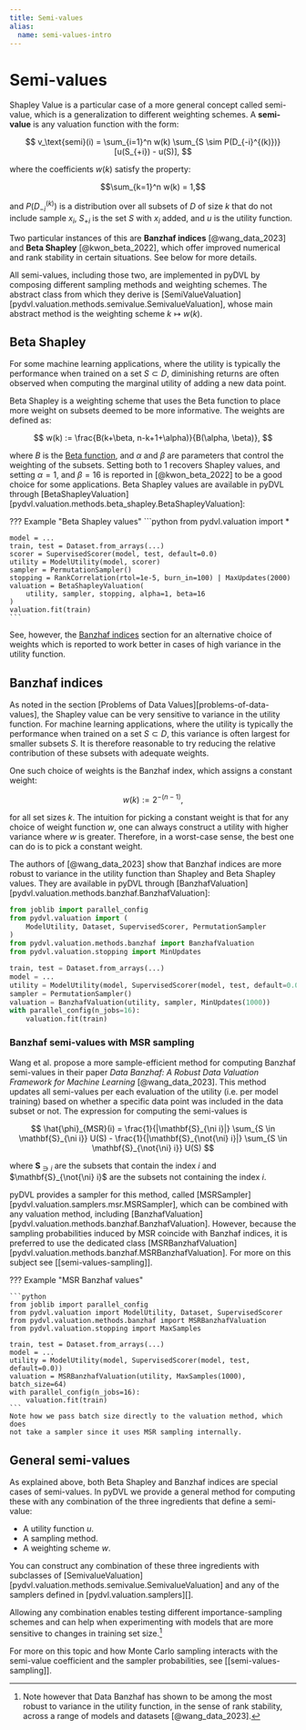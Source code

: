 ```yaml
---
title: Semi-values
alias:
  name: semi-values-intro
---
```


# Semi-values

Shapley Value is a particular case of a more general concept called semi-value,
which is a generalization to different weighting schemes. A **semi-value** is
any valuation function with the form:

$$
v_\text{semi}(i) = \sum_{i=1}^n w(k)
\sum_{S \sim P(D_{-i}^{(k)})} [u(S_{+i}) - u(S)],
$$

where the coefficients $w(k)$ satisfy the property:

$$\sum_{k=1}^n w(k) = 1,$$

and $P(D_{-i}^{(k)})$ is a distribution over all subsets of $D$ of size $k$ that
do not include sample $x_i$, $S_{+i}$ is the set $S$ with $x_i$ added, and $u$
is the utility function.

Two particular instances of this are **Banzhaf indices** [@wang_data_2023] and
**Beta Shapley** [@kwon_beta_2022], which offer improved numerical and rank
stability in certain situations. See below for more details.

All semi-values, including those two, are implemented in pyDVL by composing
different sampling methods and weighting schemes. The abstract class from which
they derive is
[SemiValueValuation][pydvl.valuation.methods.semivalue.SemivalueValuation],
whose main abstract method is the  weighting scheme $k \mapsto w(k)$.


## Beta Shapley

For some machine learning applications, where the utility is typically the
performance when trained on a set $S \subset D$, diminishing returns are often
observed when computing the marginal utility of adding a new data point.

Beta Shapley is a weighting scheme that uses the Beta function to place more
weight on subsets deemed to be more informative. The weights are defined as:

$$
w(k) := \frac{B(k+\beta, n-k+1+\alpha)}{B(\alpha, \beta)},
$$

where $B$ is the [Beta function](https://en.wikipedia.org/wiki/Beta_function),
and $\alpha$ and $\beta$ are parameters that control the weighting of the
subsets. Setting both to 1 recovers Shapley values, and setting $\alpha = 1$,
and $\beta = 16$ is reported in [@kwon_beta_2022] to be a good choice for some
applications. Beta Shapley values are available in pyDVL through
[BetaShapleyValuation][pydvl.valuation.methods.beta_shapley.BetaShapleyValuation]:

??? Example "Beta Shapley values"
    ```python
    from pydvl.valuation import *
    
    model = ...
    train, test = Dataset.from_arrays(...)
    scorer = SupervisedScorer(model, test, default=0.0)
    utility = ModelUtility(model, scorer)
    sampler = PermutationSampler()
    stopping = RankCorrelation(rtol=1e-5, burn_in=100) | MaxUpdates(2000)
    valuation = BetaShapleyValuation(
        utility, sampler, stopping, alpha=1, beta=16
    )
    valuation.fit(train)
    ```

See, however, the [Banzhaf indices](#banzhaf-indices) section for an alternative
choice of weights which is reported to work better in cases of high variance in
the utility function.


## Banzhaf indices

As noted in the section [Problems of Data Values][problems-of-data-values], the
Shapley value can be very sensitive to variance in the utility function. For
machine learning applications, where the utility is typically the performance
when trained on a set $S \subset D$, this variance is often largest for smaller
subsets $S$. It is therefore reasonable to try reducing the relative
contribution of these subsets with adequate weights.

One such choice of weights is the Banzhaf index, which assigns a constant weight:
 
$$
w(k) := 2^{-(n-1)},
$$

for all set sizes $k$. The intuition for picking a constant weight is that for
any choice of weight function $w$, one can always construct a utility with
higher variance where $w$ is greater. Therefore, in a worst-case sense, the best
one can do is to pick a constant weight.

The authors of [@wang_data_2023] show that Banzhaf indices are more robust to
variance in the utility function than Shapley and Beta Shapley values. They are
available in pyDVL through
[BanzhafValuation][pydvl.valuation.methods.banzhaf.BanzhafValuation]:

```python
from joblib import parallel_config
from pydvl.valuation import (
    ModelUtility, Dataset, SupervisedScorer, PermutationSampler
)
from pydvl.valuation.methods.banzhaf import BanzhafValuation
from pydvl.valuation.stopping import MinUpdates

train, test = Dataset.from_arrays(...)
model = ...
utility = ModelUtility(model, SupervisedScorer(model, test, default=0.0))
sampler = PermutationSampler()
valuation = BanzhafValuation(utility, sampler, MinUpdates(1000))
with parallel_config(n_jobs=16):
    valuation.fit(train)
```

### Banzhaf semi-values with MSR sampling

Wang et al. propose a more sample-efficient method for computing Banzhaf 
semi-values in their paper *Data Banzhaf: A Robust Data Valuation Framework 
for Machine Learning* [@wang_data_2023]. This method updates all semi-values
per each evaluation of the utility (i.e. per model training) based on whether a 
specific data point was included in the data subset or not. The expression 
for computing the semi-values is

$$
\hat{\phi}_{MSR}(i) = \frac{1}{|\mathbf{S}_{\ni i}|} \sum_{S \in 
\mathbf{S}_{\ni i}} U(S) - \frac{1}{|\mathbf{S}_{\not{\ni} i}|} 
\sum_{S \in \mathbf{S}_{\not{\ni} i}} U(S)
$$

where $\mathbf{S}_{\ni i}$ are the subsets that contain the index $i$ and 
$\mathbf{S}_{\not{\ni} i}$ are the subsets not containing the index $i$.

pyDVL provides a sampler for this method, called
[MSRSampler][pydvl.valuation.samplers.msr.MSRSampler], which can be combined
with any valuation method, including
[BanzhafValuation][pydvl.valuation.methods.banzhaf.BanzhafValuation]. However,
because the sampling probabilities induced by MSR coincide with Banzhaf indices,
it is preferred to use the dedicated class
[MSRBanzhafValuation][pydvl.valuation.methods.banzhaf.MSRBanzhafValuation]. For
more on this subject see [[semi-values-sampling]].

??? Example "MSR Banzhaf values"

    ```python
    from joblib import parallel_config
    from pydvl.valuation import ModelUtility, Dataset, SupervisedScorer
    from pydvl.valuation.methods.banzhaf import MSRBanzhafValuation
    from pydvl.valuation.stopping import MaxSamples
    
    train, test = Dataset.from_arrays(...)
    model = ...
    utility = ModelUtility(model, SupervisedScorer(model, test, default=0.0))
    valuation = MSRBanzhafValuation(utility, MaxSamples(1000), batch_size=64)
    with parallel_config(n_jobs=16):
        valuation.fit(train)
    ```
    Note how we pass batch size directly to the valuation method, which does
    not take a sampler since it uses MSR sampling internally.


## General semi-values

As explained above, both Beta Shapley and Banzhaf indices are special cases of
semi-values. In pyDVL we provide a general method for computing these with any
combination of the three ingredients that define a semi-value:

- A utility function $u$.
- A sampling method.
- A weighting scheme $w$.

You can construct any combination of these three ingredients with subclasses of
[SemivalueValuation][pydvl.valuation.methods.semivalue.SemivalueValuation] and
any of the samplers defined in [pydvl.valuation.samplers][].

Allowing any combination enables testing different importance-sampling schemes
and can help when experimenting with models that are more sensitive to changes
in training set size.[^bzf-stability]

For more on this topic and how Monte Carlo sampling interacts with the
semi-value coefficient and the sampler probabilities, see [[semi-values-sampling]].


[^bzf-stability]: Note however that Data Banzhaf has shown to be among the most
    robust to variance in the utility function, in the sense of rank stability,
    across a range of models and datasets [@wang_data_2023].

